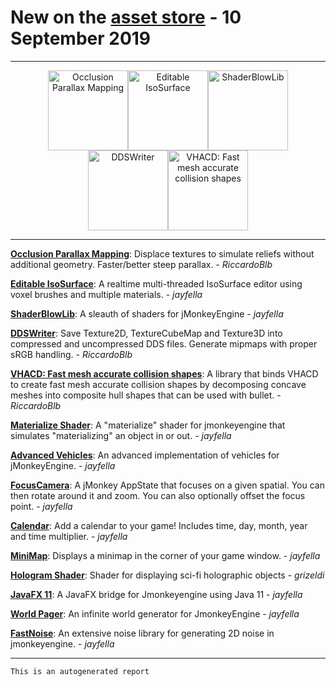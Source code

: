 # New on the [asset store](https://jmonkeystore.com) - 10 September 2019

________

<div align='center'>

[<img title='Occlusion Parallax Mapping' alt='Occlusion Parallax Mapping' src='https://jmonkeystore.com/image/rRIW2jmkD2rQ' width='128' />](https://jmonkeystore.com/47eff34e-1822-423b-9065-d3ab4320ac5e)[<img title='Editable IsoSurface' alt='Editable IsoSurface' src='https://jmonkeystore.com/image/RR5DQfccnKw2' width='128' />](https://jmonkeystore.com/3624e24f-0f6c-4d09-ad6c-c1d23cf9246b)[<img title='ShaderBlowLib' alt='ShaderBlowLib' src='https://jmonkeystore.com/image/du3feCRUZ20y' width='128' />](https://jmonkeystore.com/8e001fc5-f8c7-4567-b307-16c843410865)[<img title='DDSWriter' alt='DDSWriter' src='https://jmonkeystore.com/image/ktFxsDYSrCAq' width='128' />](https://jmonkeystore.com/beeb3763-8821-4205-9bbd-b095274703f4)[<img title='VHACD: Fast mesh accurate collision shapes' alt='VHACD: Fast mesh accurate collision shapes' src='https://jmonkeystore.com/image/IC1oZ72sIdpR' width='128' />](https://jmonkeystore.com/b8a9a30f-d338-4657-b1f2-d637f8c2e34c)

</div>

________

**[Occlusion Parallax Mapping](https://jmonkeystore.com/47eff34e-1822-423b-9065-d3ab4320ac5e)**:  Displace textures to simulate reliefs without additional geometry. Faster/better steep parallax. - *RiccardoBlb*

**[Editable IsoSurface](https://jmonkeystore.com/3624e24f-0f6c-4d09-ad6c-c1d23cf9246b)**:  A  realtime multi-threaded IsoSurface editor using voxel brushes and multiple materials. - *jayfella*

**[ShaderBlowLib](https://jmonkeystore.com/8e001fc5-f8c7-4567-b307-16c843410865)**:  A sleauth of shaders for jMonkeyEngine - *jayfella*

**[DDSWriter](https://jmonkeystore.com/beeb3763-8821-4205-9bbd-b095274703f4)**:  Save Texture2D, TextureCubeMap and Texture3D into compressed and uncompressed DDS files. Generate mipmaps with proper sRGB handling. - *RiccardoBlb*

**[VHACD: Fast mesh accurate collision shapes](https://jmonkeystore.com/b8a9a30f-d338-4657-b1f2-d637f8c2e34c)**:  A library that binds VHACD to create fast mesh accurate collision shapes by decomposing concave meshes into composite hull shapes that can be used with bullet. - *RiccardoBlb*

**[Materialize Shader](https://jmonkeystore.com/964eda6d-d33a-4116-ac87-4862b1b8f3d0)**:  A "materialize" shader for jmonkeyengine that simulates "materializing" an object in or out. - *jayfella*

**[Advanced Vehicles](https://jmonkeystore.com/3de43b72-ddd9-4fd1-b653-ac79cc56df4e)**:  An advanced implementation of vehicles for jMonkeyEngine. - *jayfella*

**[FocusCamera](https://jmonkeystore.com/6ed7af21-d4d7-48e3-9614-e0341180eb7c)**:  A jMonkey AppState that focuses on a given spatial. You can then rotate around it and zoom. You can also optionally offset the focus point. - *jayfella*

**[Calendar](https://jmonkeystore.com/daee0868-b2d6-41e2-9975-3a4e223a423a)**:  Add a calendar to your game! Includes time, day, month, year and time multiplier. - *jayfella*

**[MiniMap](https://jmonkeystore.com/f6aa07d9-49ba-49a1-9405-c8ba6c8deadc)**:  Displays a minimap in the corner of your game window. - *jayfella*

**[Hologram Shader](https://jmonkeystore.com/5f57487e-eb02-443c-9c77-bf69e43a92f8)**:  Shader for displaying sci-fi holographic objects - *grizeldi*

**[JavaFX 11](https://jmonkeystore.com/e7f8410d-656e-4c16-b4de-996e69bad535)**:  A JavaFX bridge for Jmonkeyengine using Java 11 - *jayfella*

**[World Pager](https://jmonkeystore.com/02e726a8-8de8-49a1-aded-f538a2333f75)**:  An infinite world generator for JmonkeyEngine - *jayfella*

**[FastNoise](https://jmonkeystore.com/e6523099-f665-4b65-9b1c-f24a044c4631)**:  An extensive noise library for generating 2D noise in jmonkeyengine. - *jayfella*

______

`This is an autogenerated report`